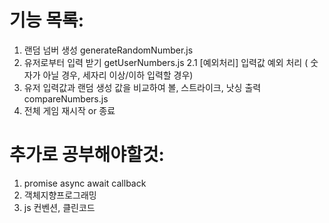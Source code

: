 # 기능 목록:

1. 랜덤 넘버 생성 generateRandomNumber.js
2. 유저로부터 입력 받기 getUserNumbers.js
   2.1 [예외처리] 입력값 예외 처리 ( 숫자가 아닐 경우, 세자리 이상/이하 입력할 경우)
3. 유저 입력값과 랜덤 생성 값을 비교하여 볼, 스트라이크, 낫싱 출력 compareNumbers.js
4. 전체 게임 재시작 or 종료

# 추가로 공부해야할것:

1. promise async await callback
2. 객체지향프로그래밍
3. js 컨벤션, 클린코드
